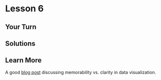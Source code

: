 # Lesson 6

## Your Turn

## Solutions

## Learn More

A good
[blog post](https://boostlabs.com/blog/clarity-vs-memorability-in-data-visualization-design/)
discussing memorability vs. clarity in data visualization.
